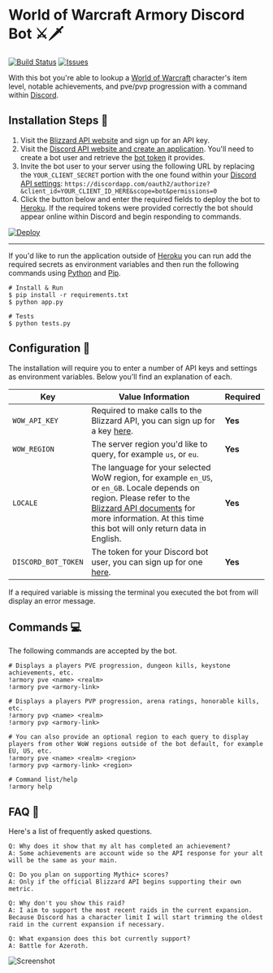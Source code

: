 # World of Warcraft Armory Discord Bot ⚔️🗡️

[![Build Status](https://travis-ci.org/JamesIves/discord-wow-armory-bot.svg?branch=master)](https://travis-ci.org/JamesIves/discord-wow-armory-bot) [![Issues](https://img.shields.io/github/issues/JamesIves/discord-wow-armory-bot.svg)](https://github.com/JamesIves/discord-wow-armory-bot/issues)

With this bot you're able to lookup a [World of Warcraft](http://worldofwarcraft.com/) character's item level, notable achievements, and pve/pvp progression with a command within [Discord](https://discordapp.com/). 

## Installation Steps :minidisc: 

1. Visit the [Blizzard API website](https://dev.battle.net/) and sign up for an API key.
2. Visit the [Discord API website and create an application](https://discordapp.com/developers/applications/). You'll need to create a bot user and retrieve the [bot token](https://discordapp.com/developers/docs/intro#bots-and-apps) it provides.
3. Invite the bot user to your server using the following URL by replacing the `YOUR_CLIENT_SECRET` portion with the one found within your [Discord API settings](https://discordapp.com/developers/applications/): `https://discordapp.com/oauth2/authorize?&client_id=YOUR_CLIENT_ID_HERE&scope=bot&permissions=0`
4. Click the button below and enter the required fields to deploy the bot to [Heroku](http://heroku.com). If the required tokens were provided correctly the bot should appear online within Discord and begin responding to commands. 

[![Deploy](https://www.herokucdn.com/deploy/button.svg)](https://heroku.com/deploy?template=https://github.com/JamesIves/discord-wow-armory-bot/master)

---

If you'd like to run the application outside of [Heroku](http://heroku.com) you can run add the required secrets as environment variables and then run the following commands using [Python](https://www.python.org/) and [Pip](https://pypi.org/project/pip/).

```
# Install & Run
$ pip install -r requirements.txt
$ python app.py

# Tests
$ python tests.py
```

## Configuration :file_folder: 

The installation will require you to enter a number of API keys and settings as environment variables. Below you'll find an explanation of each.

| Key  | Value Information | Required |
| ------------- | ------------- | ------------- |
| `WOW_API_KEY`  | Required to make calls to the Blizzard API, you can sign up for a key [here](https://dev.battle.net/).  | **Yes** |
| `WOW_REGION`  | The server region you'd like to query, for example `us`, or `eu`.  | **Yes** |
| `LOCALE`  | The language for your selected WoW region, for example `en_US`, or `en_GB`. Locale depends on region. Please refer to the [Blizzard API documents](https://dev.battle.net/) for more information. At this time this bot will only return data in English.   | **Yes** |
| `DISCORD_BOT_TOKEN`  | The token for your Discord bot user, you can sign up for one [here](https://discordapp.com/developers/docs/intro). | **Yes** |

If a required variable is missing the terminal you executed the bot from will display an error message.


## Commands :computer: 
The following commands are accepted by the bot.

```
# Displays a players PVE progression, dungeon kills, keystone achievements, etc.
!armory pve <name> <realm>
!armory pve <armory-link>

# Displays a players PVP progression, arena ratings, honorable kills, etc.
!armory pvp <name> <realm>
!armory pvp <armory-link>

# You can also provide an optional region to each query to display players from other WoW regions outside of the bot default, for example EU, US, etc.
!armory pve <name> <realm> <region>
!armory pvp <armory-link> <region>

# Command list/help
!armory help
```

## FAQ :speech_balloon: 
Here's a list of frequently asked questions.
```
Q: Why does it show that my alt has completed an achievement?
A: Some achievements are account wide so the API response for your alt will be the same as your main.

Q: Do you plan on supporting Mythic+ scores?
A: Only if the official Blizzard API begins supporting their own metric.

Q: Why don't you show this raid?
A: I aim to support the most recent raids in the current expansion. Because Discord has a character limit I will start trimming the oldest raid in the current expansion if necessary.

Q: What expansion does this bot currently support?
A: Battle for Azeroth.
```

![Screenshot](assets/screenshot.png)
